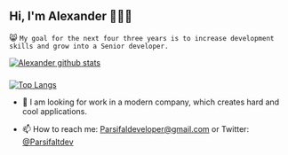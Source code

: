## Hi, I'm Alexander 👋👋👋

😸 `My goal for the next four three years is to increase development skills and grow into a Senior developer.`




[![Alexander github stats](https://github-readme-stats.vercel.app/api?username=parsifalt&theme=radical)](https://github.com/Parsifalt)


###

[![Top Langs](https://github-readme-stats.vercel.app/api/top-langs/?username=parsifalt&layout=compact)](https://github.com/anuraghazra/github-readme-stats)




- 👋 I am looking for work in a modern company, which creates hard and cool applications.

- 📫 How to reach me: Parsifaldeveloper@gmail.com or Twitter: [@Parsifaltdev](https://twitter.com/Parsifaltdev)
